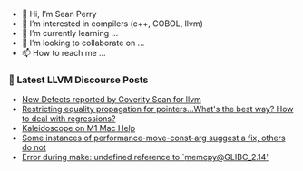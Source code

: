 - 👋 Hi, I’m Sean Perry
- 👀 I’m interested in compilers (c++, COBOL, llvm)
- 🌱 I’m currently learning ...
- 💞️ I’m looking to collaborate on ...
- 📫 How to reach me ...

<!---
s66perry/s66perry is a ✨ special ✨ repository because its `README.md` (this file) appears on your GitHub profile.
You can click the Preview link to take a look at your changes.
--->
### 📕 Latest LLVM Discourse Posts

<!-- DISCOURSE-LLVM:START -->
- [New Defects reported by Coverity Scan for llvm](https://discourse.llvm.org/t/new-defects-reported-by-coverity-scan-for-llvm/69056#post_1)
- [Restricting equality propagation for pointers...What&#39;s the best way? How to deal with regressions?](https://discourse.llvm.org/t/restricting-equality-propagation-for-pointers-whats-the-best-way-how-to-deal-with-regressions/68619#post_7)
- [Kaleidoscope on M1 Mac Help](https://discourse.llvm.org/t/kaleidoscope-on-m1-mac-help/69010#post_8)
- [Some instances of performance-move-const-arg suggest a fix, others do not](https://discourse.llvm.org/t/some-instances-of-performance-move-const-arg-suggest-a-fix-others-do-not/69055#post_1)
- [Error during make: undefined reference to `memcpy@GLIBC_2.14&#39;](https://discourse.llvm.org/t/error-during-make-undefined-reference-to-memcpy-glibc-2-14/69051#post_2)
<!-- DISCOURSE-LLVM:END -->
